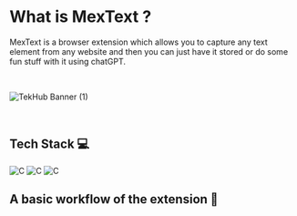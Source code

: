 # What is MexText ? 

MexText is a browser extension which allows you to capture any text element from any website and then you can just have it stored or do some fun stuff with it using chatGPT.

<br/>

![TekHub Banner (1)](https://user-images.githubusercontent.com/72851613/207783151-1d2f19cf-afa4-477b-8823-dcabb86adbf5.png)

<br>



## Tech Stack 💻

<p >
    <img alt="C" src="https://img.shields.io/badge/HTML5-E34F26?style=for-the-badge&logo=html5&logoColor=white">
    <img alt="C" src="https://img.shields.io/badge/CSS3-1572B6?style=for-the-badge&logo=css3&logoColor=white">
    <img alt="C" src="https://img.shields.io/badge/JavaScript-F7DF1E?style=for-the-badge&logo=javascript&logoColor=black">
</p>

## A basic workflow of the extension 📝


